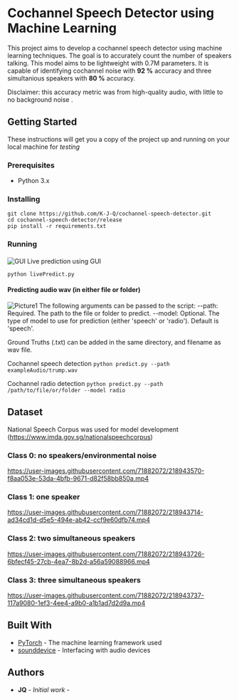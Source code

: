 # Cochannel Speech Detector using Machine Learning

This project aims to develop a cochannel speech detector using machine learning techniques. The goal is to accurately count the number of speakers talking. This model aims to be lightweight with 0.7M parameters. It is capable of identifying cochannel noise with **92 %** accuracy and three simultanious speakers with **80 %** accuracy. 

Disclaimer: this accuracy metric was from high-quality audio, with little to no background noise .

## Getting Started

These instructions will get you a copy of the project up and running on your local machine for *testing*

### Prerequisites

- Python 3.x

### Installing

```
git clone https://github.com/K-J-Q/cochannel-speech-detector.git
cd cochannel-speech-detector/release
pip install -r requirements.txt
```

### Running
#### 
![GUI](https://user-images.githubusercontent.com/71882072/218946682-e8f47490-19c4-4ef6-a7c3-7dcd9d6cfa5c.png)
Live prediction using GUI

`python livePredict.py`

#### Predicting audio wav (in either file or folder) 
![Picture1](https://user-images.githubusercontent.com/71882072/218946427-bedcf57b-6697-4cb8-a763-e37579ad615a.png)
The following arguments can be passed to the script:
--path: Required. The path to the file or folder to predict.
--model: Optional. The type of model to use for prediction (either 'speech' or 'radio'). Default is 'speech'.

Ground Truths (.txt) can be added in the same directory, and filename as wav file.

Cochannel speech detection
`python predict.py --path exampleAudio/trump.wav`

Cochannel radio detection
`python predict.py --path /path/to/file/or/folder --model radio`

## Dataset
National Speech Corpus was used for model development (https://www.imda.gov.sg/nationalspeechcorpus)
### Class 0: no speakers/environmental noise
https://user-images.githubusercontent.com/71882072/218943570-f8aa053e-53da-4bfb-9671-d82f58bb850a.mp4
### Class 1: one speaker
https://user-images.githubusercontent.com/71882072/218943714-ad34cd1d-d5e5-494e-ab42-ccf9e60dfb74.mp4
### Class 2: two simultaneous speakers
https://user-images.githubusercontent.com/71882072/218943726-6bfecf45-27cb-4ea7-8b2d-a56a59088966.mp4
### Class 3: three simultaneous speakers
https://user-images.githubusercontent.com/71882072/218943737-117a9080-1ef3-4ee4-a9b0-a1b1ad7d2d9a.mp4

## Built With

* [PyTorch](https://pytorch.org/) - The machine learning framework used
* [sounddevice](https://pypi.org/project/sounddevice/) - Interfacing with audio devices

## Authors

* **JQ** - *Initial work* -
